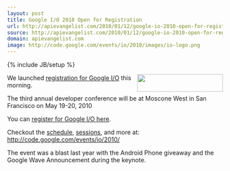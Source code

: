 ```yaml
---
layout: post
title: Google I/O 2010 Open for Registration
url: http://apievangelist.com/2010/01/12/google-io-2010-open-for-registration/
source: http://apievangelist.com/2010/01/12/google-io-2010-open-for-registration/
domain: apievangelist.com
image: http://code.google.com/events/io/2010/images/io-logo.png
---
```

{% include JB/setup %}<p><img title="Google I/O 2010 Open for Registration" src="http://code.google.com/events/io/2010/images/io-logo.png" alt="" width="200" height="41" align="right" /><p></p>
We launched <a href="http://googleblog.blogspot.com/2010/01/google-io-2010-now-open-for.html">registration for Google I/O</a> this morning.<p></p>
The third annual developer conference will be at Moscone West in San Francisco on May 19-20, 2010<p></p>
You can <a href="http://code.google.com/events/io/2010/">register for Google I/O here</a>.<p></p>
Checkout the <a href="http://code.google.com/events/io/2010/schedule.html">schedule</a>, <a href="http://code.google.com/events/io/2010/sessions.html">sessions</a>, and more at: <a href="http://code.google.com/events/io/2010/">http://code.google.com/events/io/2010/</a><p></p>
The event was a blast last year with the Android Phone giveaway and the Google Wave Announcement during the keynote.
</p>
